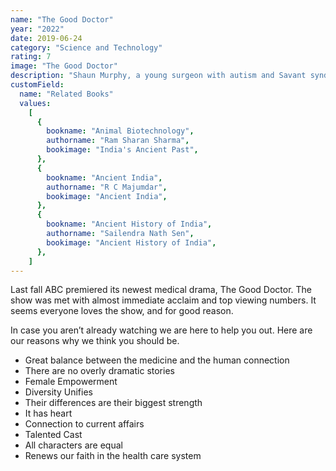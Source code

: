 ```yaml
---
name: "The Good Doctor"
year: "2022"
date: 2019-06-24
category: "Science and Technology"
rating: 7
image: "The Good Doctor"
description: "Shaun Murphy, a young surgeon with autism and Savant syndrome, is recruited into the surgical unit of a prestigious hospital."
customField:
  name: "Related Books"
  values:
    [
      {
        bookname: "Animal Biotechnology",
        authorname: "Ram Sharan Sharma",
        bookimage: "India's Ancient Past",
      },
      {
        bookname: "Ancient India",
        authorname: "R C Majumdar",
        bookimage: "Ancient India",
      },
      {
        bookname: "Ancient History of India",
        authorname: "Sailendra Nath Sen",
        bookimage: "Ancient History of India",
      },
    ]
---
```


Last fall ABC premiered its newest medical drama, The Good Doctor. The show was met with almost immediate acclaim and top viewing numbers. It seems everyone loves the show, and for good reason.

In case you aren’t already watching we are here to help you out. Here are our reasons why we think you should be.

- Great balance between the medicine and the human connection
- There are no overly dramatic stories
- Female Empowerment
- Diversity Unifies
- Their differences are their biggest strength
- It has heart
- Connection to current affairs
- Talented Cast
- All characters are equal
- Renews our faith in the health care system
